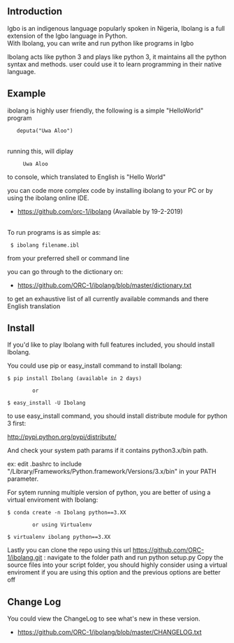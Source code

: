 Introduction
--------------

Igbo is an indigenous language popularly spoken in Nigeria, Ibolang is a full 
extension of the Igbo language in Python. <br />
With Ibolang, you can write and run python like programs in Igbo

Ibolang acts like python 3 and plays like python 3, it maintains all the python syntax 
and methods.
user could use it to learn programming in their native language.

Example
----------
ibolang is highly user friendly, the following is a simple "HelloWorld" program
       
       deputa("Uwa Aloo")

 <br />
 running this, will diplay
         
         Uwa Aloo 

to console, which translated to English is "Hello World"

you can code more complex code by installing ibolang to your PC or by using the ibolang online IDE.

  * https://github.com/orc-1/ibolang (Available by 19-2-2019)

<br />
To run programs is as simple as:

     $ ibolang filename.ibl

  from your preferred shell or command line  

  you can go through to the dictionary on: 
  * https://github.com/ORC-1/ibolang/blob/master/dictionary.txt
      
  to get an exhaustive list of all currently available commands and there English translation

Install
----------

If you'd like to play Ibolang with full features included, you should install Ibolang.

You could use pip or easy_install command to install Ibolang:

	$ pip install Ibolang (available in 2 days)

			or

    $ easy_install -U Ibolang

to use easy_install command, you should install distribute module for python 3 first:

http://pypi.python.org/pypi/distribute/

And check your system path params if it contains python3.x/bin path.

ex: edit .bashrc to include "/Library/Frameworks/Python.framework/Versions/3.x/bin" in your PATH parameter.

For sytem running multiple version of python, you are better of using a virtual enviroment
with Ibolang:

	$ conda create -n Ibolang python==3.XX

			or using Virtualenv

	$ virtualenv ibolang python==3.XX 

Lastly you can clone the repo using this url https://github.com/ORC-1/ibolang.git : navigate to the folder path and run python setup.py 
Copy the source files into your script folder, you should highly consider using 
a virtual enviroment if you are using this option and the previous options are better 
off



Change Log
-------------

You could view the ChangeLog to see what's new in these version.

  * https://github.com/ORC-1/ibolang/blob/master/CHANGELOG.txt


